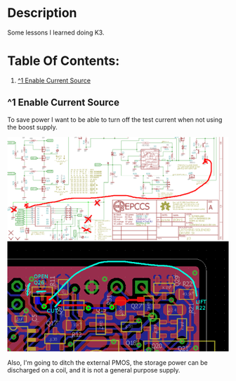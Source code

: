 # Description

Some lessons I learned doing K3.

# Table Of Contents:

1. [^1 Enable Current Source](#1-enable-current-source)


## ^1 Enable Current Source

To save power I want to be able to turn off the test current when not using the boost supply. 

![Enable CC Sch](16276^1,E3BiasCS.png)
![Enable CC Board](16276^1,E3BiasCSBoard.png)

Also, I'm going to ditch the external PMOS, the storage power can be discharged on a coil, and it is not a general purpose supply.





